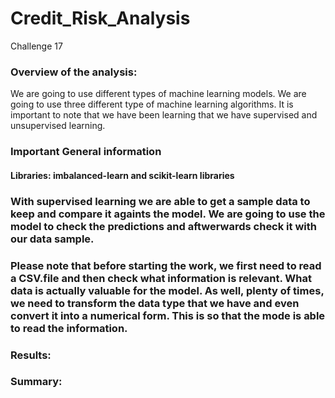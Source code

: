 # Credit_Risk_Analysis
Challenge 17 


### Overview of the analysis:
We are going to use different types of machine learning models. We are going to use three different type of machine learning algorithms. 
It is important to note that we have been learning that we have supervised and unsupervised learning. 

### Important General information
#### Libraries: imbalanced-learn and scikit-learn libraries

### With supervised learning we are able to get a sample data to keep and compare it againts the model. We are going to use the model to check the predictions and aftwerwards check it with our data sample.

### Please note that before starting the work, we first need to read a CSV.file and then check what information is relevant. What data is actually valuable for the model. As well, plenty of times, we need to transform the data type that we have and even convert it into a numerical form. This is so that the mode is able to read the information. 


### Results: 


### Summary:
